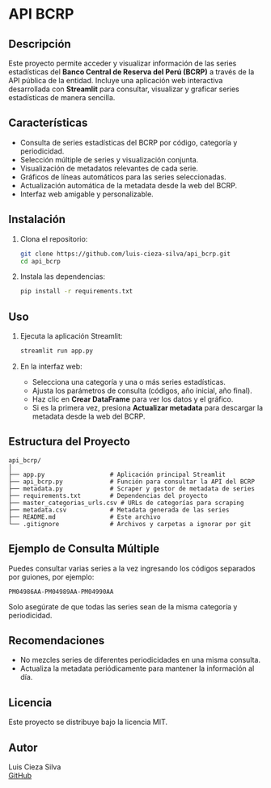 # API BCRP

## Descripción

Este proyecto permite acceder y visualizar información de las series estadísticas del **Banco Central de Reserva del Perú (BCRP)** a través de la API pública de la entidad. Incluye una aplicación web interactiva desarrollada con **Streamlit** para consultar, visualizar y graficar series estadísticas de manera sencilla.

## Características

- Consulta de series estadísticas del BCRP por código, categoría y periodicidad.
- Selección múltiple de series y visualización conjunta.
- Visualización de metadatos relevantes de cada serie.
- Gráficos de líneas automáticos para las series seleccionadas.
- Actualización automática de la metadata desde la web del BCRP.
- Interfaz web amigable y personalizable.

## Instalación

1. Clona el repositorio:
    ```bash
    git clone https://github.com/luis-cieza-silva/api_bcrp.git
    cd api_bcrp
    ```

2. Instala las dependencias:
    ```bash
    pip install -r requirements.txt
    ```

## Uso

1. Ejecuta la aplicación Streamlit:
    ```bash
    streamlit run app.py
    ```

2. En la interfaz web:
    - Selecciona una categoría y una o más series estadísticas.
    - Ajusta los parámetros de consulta (códigos, año inicial, año final).
    - Haz clic en **Crear DataFrame** para ver los datos y el gráfico.
    - Si es la primera vez, presiona **Actualizar metadata** para descargar la metadata desde la web del BCRP.

## Estructura del Proyecto

```
api_bcrp/
│
├── app.py                  # Aplicación principal Streamlit
├── api_bcrp.py             # Función para consultar la API del BCRP
├── metadata.py             # Scraper y gestor de metadata de series
├── requirements.txt        # Dependencias del proyecto
├── master_categorias_urls.csv # URLs de categorías para scraping
├── metadata.csv            # Metadata generada de las series
├── README.md               # Este archivo
└── .gitignore              # Archivos y carpetas a ignorar por git
```

## Ejemplo de Consulta Múltiple

Puedes consultar varias series a la vez ingresando los códigos separados por guiones, por ejemplo:
```
PM04986AA-PM04989AA-PM04990AA
```
Solo asegúrate de que todas las series sean de la misma categoría y periodicidad.

## Recomendaciones

- No mezcles series de diferentes periodicidades en una misma consulta.
- Actualiza la metadata periódicamente para mantener la información al día.

## Licencia

Este proyecto se distribuye bajo la licencia MIT.

## Autor

Luis Cieza Silva  
[GitHub](https://github.com/luis-cieza-silva)
